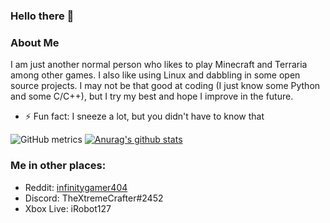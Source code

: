 ### Hello there 👋

<!--
**infinitygamer404/infinitygamer404** is a ✨ _special_ ✨ repository because its `README.md` (this file) appears on your GitHub profile.

Here are some ideas to get you started:

- 🔭 I’m currently working on ...
- 🌱 I’m currently learning ...
- 👯 I’m looking to collaborate on ...
- 🤔 I’m looking for help with ...
- 💬 Ask me about ...
- 📫 How to reach me: ...
- 😄 Pronouns: ...
- ⚡ Fun fact: ...
-->

### About Me

I am just another normal person who likes to play Minecraft and Terraria among other games. I also like using Linux and dabbling in some open source projects.
I may not be that good at coding (I just know some Python and some C/C++), but I try my best and hope I improve in the future.
- ⚡ Fun fact: I sneeze a lot, but you didn't have to know that 

![GitHub metrics](https://metrics.lecoq.io/infinitygamer404)
[![Anurag's github stats](https://github-readme-stats.vercel.app/api?username=infinitygamer404)](https://github.com/anuraghazra/github-readme-stats)

### Me in other places:

- Reddit: [infinitygamer404](https://reddit.com/u/infinitygamer404)
- Discord: TheXtremeCrafter#2452
- Xbox Live: iRobot127
